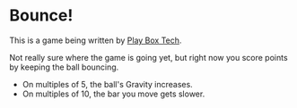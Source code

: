 # Bounce! 
This is a game being written by [Play Box Tech](https://playbox.tech). 

Not really sure where the game is going yet, but right now you score points by keeping the ball bouncing. 

* On multiples of 5, the ball's Gravity increases. 
* On multiples of 10, the bar you move gets slower. 
